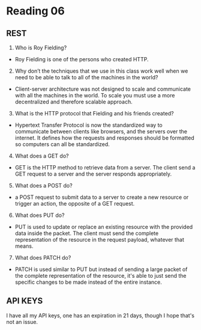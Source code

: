 # Reading 06

## REST

1. Who is Roy Fielding?
+ Roy Fielding is one of the persons who created HTTP. 
2. Why don’t the techniques that we use in this class work well when we need to be able to talk to all of the machines in the world?
+ Client-server architecture was not designed to scale and communicate with all the machines in the world. To scale you must use a more decentralized and therefore scalable approach.
3. What is the HTTP protocol that Fielding and his friends created?
+ Hypertext Transfer Protocol is now the standardized way to communicate between clients like browsers, and the servers over the internet. It defines how the requests and responses should be formatted so computers can all be standardized.
4. What does a GET do?
+ GET is the HTTP method to retrieve data from a server. The client send a GET request to a server and the server responds appropriately.
5. What does a POST do?
+ a POST request to submit data to a server to create a new resource or trigger an action, the opposite of a GET request. 
6. What does PUT do?
+ PUT is used to update or replace an existing resource with the provided data inside the packet. The client must send the complete representation of the resource in the request payload, whatever that means.
7. What does PATCH do?
+ PATCH is used similar to PUT but instead of sending a large packet of the complete representation of the resource, it's able to just send the specific changes to be made instead of the entire instance.

## API KEYS

I have all my API keys, one has an expiration in 21 days, though I hope that's not an issue.
